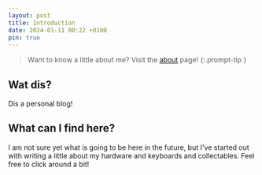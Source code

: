 ```yaml
---
layout: post
title: Introduction
date: 2024-01-11 00:22 +0100
pin: true
---
```

> Want to know a little about me? Visit the [about](/about) page!
{:.prompt-tip }

## Wat dis?
Dis a personal blog!

## What can I find here?
I am not sure yet what is going to be here in the future, but I've started out with writing a little about my hardware and keyboards and collectables. Feel free to click around a bit!
